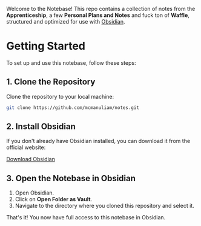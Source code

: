 Welcome to the Notebase! This repo contains a collection of notes from the **Apprenticeship**, a few **Personal Plans and Notes** and fuck ton of **Waffle**, structured and optimized for use with [Obsidian](https://obsidian.md/).
# Getting Started
To set up and use this notebase, follow these steps:
## 1. Clone the Repository

Clone the repository to your local machine:

```bash
git clone https://github.com/mcmanuliam/notes.git
```
## 2. Install Obsidian

If you don't already have Obsidian installed, you can download it from the official website:

[Download Obsidian](https://obsidian.md/)

## 3. Open the Notebase in Obsidian

1. Open Obsidian.
2. Click on **Open Folder as Vault**.
3. Navigate to the directory where you cloned this repository and select it.

That's it! You now have full access to this notebase in Obsidian.